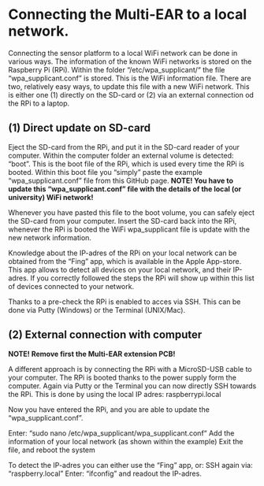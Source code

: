 # Connecting the Multi-EAR to a local network.

Connecting the sensor platform to a local WiFi network can be done in various ways. The information of the known WiFi networks is stored on the Raspberry Pi (RPi).  Within the folder “/etc/wpa_supplicant/“ the file “wpa_supplicant.conf” is stored. This is the WiFi information file. There are two, relatively easy ways, to update this file with a new WiFi network. This is either one (1) directly on the SD-card or (2) via an external connection od the RPi to a laptop.

## (1) Direct update on SD-card

Eject the SD-card from the RPi, and put it in the SD-card reader of your computer. Within the computer folder an external volume is detected: “boot”. This is the boot file of the RPi, which is used every time the RPi is booted. Within this boot file you “simply” paste the example “wpa_supplicant.conf” file from this GitHub page. **NOTE! You have to update this “wpa_supplicant.conf” file with the details of the local (or university) WiFi network!**

Whenever you have pasted this file to the boot volume, you can safely eject the SD-card from your computer. Insert the SD-card back into the RPi, whenever the RPi is booted the WiFi wpa_supplicant file is update with the new network information.

Knowledge about the IP-adres of the RPi on your local network can be obtained from the “Fing” app, which is available in the Apple App-store. This app allows to detect all devices on your local network, and their IP-adres. If you correctly followed the steps the RPi will show up within this list of devices connected to your network.

Thanks to a pre-check the RPi is enabled to acces via SSH. This can be done via Putty (Windows) or the Terminal (UNIX/Mac). 

## (2) External connection with computer 
**NOTE! Remove first the Multi-EAR extension PCB!** 

A different approach is by connecting the RPi with a MicroSD-USB cable to your computer. The RPi is booted thanks to the power supply form the computer. Again via Putty or the Terminal you can now directly SSH towards the RPi. This is done by using the local IP adres:
	raspberrypi.local

Now you have entered the RPi, and you are able to update the “wpa_supplicant.conf”. 

Enter: “sudo nano /etc/wpa_supplicant/wpa_supplicant.conf“
Add the information of your local network (as shown within the example)
Exit the file, and reboot the system

To detect the IP-adres you can either use the “Fing” app, or: 
SSH again via: “raspberry.local”
Enter: “ifconfig” and readout the IP-adres.
